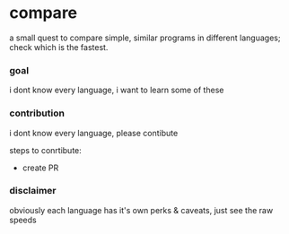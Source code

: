 # compare

a small quest to compare simple, similar programs in different languages; check which is the fastest.

### goal
i dont know every language, i want to learn some of these

### contribution
i dont know every language, please contibute

steps to conrtibute:

* create PR

### disclaimer
obviously each language has it's own perks & caveats, just see the raw speeds

